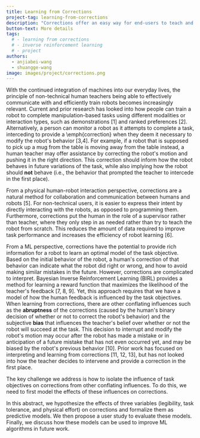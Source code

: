 ```yaml
---
title: Learning from Corrections
project-tag: learning-from-corrections
description: "Corrections offer an easy way for end-users to teach and collaborate with a robot, while also offering rich information about task constraints. However, these corrections reflect more than just the optimality of the robot behavior, and are subject to additional influences such as task tolerance, physical effort, and the human's subjective expectation of whether the robot will succeed. We are developing predictive model of corrections that accounts for the impact of these factors, with the goal of helping robots learn more effectively from these corrections."
button-text: More details
tags:
  # - learning from corrections
  # - inverse reinforcement learning
  # - project
authors:
  - anjiabei-wang
  - shuangge-wang
image: images/project/corrections.png
---
```


With the continued integration of machines into our everyday lives, the principle of non-technical human teachers being able to effectively communicate with and efficiently train robots becomes increasingly relevant. Current and prior research has looked into how people can train a robot to complete manipulation-based tasks using different modalities or interaction types, such as demonstrations [1] and ranked preferences [2]. Alternatively, a person can monitor a robot as it attempts to complete a task, interceding to provide a \emph{correction} when they deem it necessary to modify the robot's behavior [3,4]. For example, if a robot that is supposed to pick up a mug from the table is moving away from the table instead, a human teacher may offer assistance by correcting the robot's motion and pushing it in the right direction. This correction should inform how the robot behaves in future variations of the task, while also implying how the robot should **not** behave (i.e., the behavior that prompted the teacher to intercede in the first place). 

From a physical human-robot interaction perspective, corrections are a natural method for collaboration and communication between humans and robots [5]. For non-technical users, it is easier to express their intent by directly interacting with the robots, as opposed to programming them. Furthermore, corrections put the human in the role of a supervisor rather than teacher, where they only step in as needed rather than try to teach the robot from scratch. This reduces the amount of data required to improve task performance and increases the efficiency of robot learning [6].

From a ML perspective, corrections have the potential to provide rich information for a robot to learn an optimal model of the task objective. Based on the initial behavior of the robot, a human's correction of that behavior can indicate what the robot did right or wrong, and how to avoid making similar mistakes in the future. However, corrections are complicated to interpret. Bayesian Inverse Reinforcement Learning (BIRL) provides a method for learning a reward function that maximizes the likelihood of the teacher's feedback [7, 8, 9]. Yet, this approach requires that we have a model of how the human feedback is influenced by the task objectives. When learning from corrections, there are other conflating influences such as the **abruptness** of the corrections (caused by the human's binary decision of whether or not to correct the robot's behavior) and the subjective **bias** that influences the teacher's belief over whether or not the robot will succeed at the task. This decision to interrupt and modify the robot's motion may occur after the robot has made a mistake or in anticipation of a future mistake that has not even occurred yet, and may be biased by the robot's previous behavior [10]. Prior work has focused on interpreting and learning from corrections [11, 12, 13], but has not looked into how the teacher decides to intervene and provide a correction in the first place.

The key challenge we address is how to isolate the influence of task objectives on corrections from other conflating influences. To do this, we need to first model the effects of these influences on corrections. 

In this abstract, we hypothesize the effects of three variables (legibility, task tolerance, and physical effort) on corrections and formalize them as predictive models. We then propose a user study to evaluate these models. Finally, we discuss how these models can be used to improve ML algorithms in future work.

